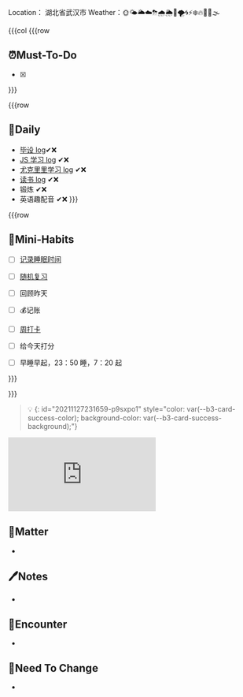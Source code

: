 Location： 湖北省武汉市
Weather：🌞🌤🌥☁️⛈🌧🌦🌈🌪🌀⚡❄️🔥🥶🌊🌫

{{{col
{{{row
## ⏰Must-To-Do
* [X] 


}}}


{{{row
## 📅Daily
* [毕设 log](siyuan://blocks/20210919001311-p1k7szh)✔❌
* [JS 学习 log](siyuan://blocks/20211026002237-r3tsy8s) ✔❌
* [尤克里里学习 log](siyuan://blocks/20211106124402-1wwcpb9) ✔❌
* [读书 log](siyuan://blocks/20211110005637-uj4cugf) ✔❌
* 锻炼 ✔❌
* 英语趣配音 ✔❌
}}}


{{{row
## 🐣Mini-Habits
* [ ] [记录睡眠时间](siyuan://blocks/20210827100508-3mkmbeu)
* [ ] [随机复习](siyuan://blocks/20210722172300-eiqyduh)
* [ ] 回顾昨天
* [ ] 💰记账
* [ ] [周打卡](siyuan://blocks/20210830231007-w7cvvku)
* [ ] 给今天打分
* [ ] 早睡早起，23：50 睡，7：20 起


}}}


}}}

> 💡 
{: id="20211127231659-p9sxpo1" style="color: var(--b3-card-success-color); background-color: var(--b3-card-success-background);"}

<iframe src="http://127.0.0.1:6806/widgets/Clock-Pac" data-src="http://127.0.0.1:6806/widgets/Clock-Pac" data-subtype="widget" border="0" frameborder="no" framespacing="0" allowfullscreen="true"></iframe>


## 💠Matter
* 

## 🖊Notes
* 

## 📮Encounter
* 
## 🧠Need To Change
* 
